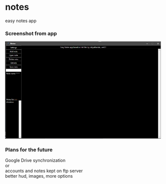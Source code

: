 # notes
easy notes app

### Screenshot from app
![](bbb.png)

### Plans for the future

Google Drive synchronization 
<br>
or
<br>
accounts and notes kept on ftp server
<br>
better hud, images, more options
